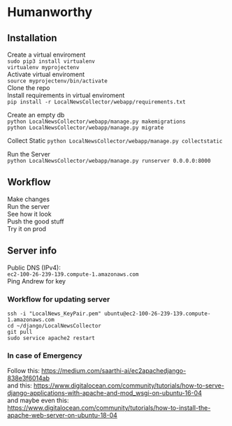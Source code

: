 # Humanworthy  
  
## Installation  
Create a virtual enviroment  
```sudo pip3 install virtualenv```  
```virtualenv myprojectenv```  
Activate virtual enviroment  
```source myprojectenv/bin/activate```  
Clone the repo  
Install requirements in virtual enviroment  
```pip install -r LocalNewsCollector/webapp/requirements.txt```  
  
  
Create an empty db  
```python LocalNewsCollector/webapp/manage.py makemigrations```  
```python LocalNewsCollector/webapp/manage.py migrate```  

Collect Static
```python LocalNewsCollector/webapp/manage.py collectstatic```
  
Run the Server  
````python LocalNewsCollector/webapp/manage.py runserver 0.0.0.0:8000````  
  
## Workflow  
Make changes  
Run the server   
See how it look  
Push the good stuff  
Try it on prod  

## Server info  
Public DNS (IPv4):  
``ec2-100-26-239-139.compute-1.amazonaws.com``  
Ping Andrew for key  
  
  
### Workflow for updating server  
```ssh -i "LocalNews_KeyPair.pem" ubuntu@ec2-100-26-239-139.compute-1.amazonaws.com```  
```cd ~/django/LocalNewsCollector```  
```git pull```  
```sudo service apache2 restart```  
  
### In case of Emergency  
Follow this: https://medium.com/saarthi-ai/ec2apachedjango-838e3f6014ab  
and this: https://www.digitalocean.com/community/tutorials/how-to-serve-django-applications-with-apache-and-mod_wsgi-on-ubuntu-16-04  
and maybe even this: https://www.digitalocean.com/community/tutorials/how-to-install-the-apache-web-server-on-ubuntu-18-04  
